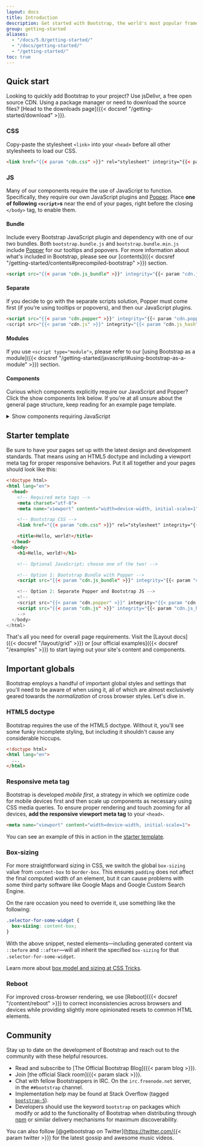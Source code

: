 ```yaml
---
layout: docs
title: Introduction
description: Get started with Bootstrap, the world's most popular framework for building responsive, mobile-first sites, with jsDelivr and a template starter page.
group: getting-started
aliases:
  - "/docs/5.0/getting-started/"
  - "/docs/getting-started/"
  - "/getting-started/"
toc: true
---
```


## Quick start

Looking to quickly add Bootstrap to your project? Use jsDelivr, a free open source CDN. Using a package manager or need to download the source files? [Head to the downloads page]({{< docsref "/getting-started/download" >}}).

### CSS

Copy-paste the stylesheet `<link>` into your `<head>` before all other stylesheets to load our CSS.

```html
<link href="{{< param "cdn.css" >}}" rel="stylesheet" integrity="{{< param "cdn.css_hash" >}}" crossorigin="anonymous">
```

### JS

Many of our components require the use of JavaScript to function. Specifically, they require our own JavaScript plugins and [Popper](https://popper.js.org/). Place **one of following `<script>`s** near the end of your pages, right before the closing `</body>` tag, to enable them.

#### Bundle

Include every Bootstrap JavaScript plugin and dependency with one of our two bundles. Both `bootstrap.bundle.js` and `bootstrap.bundle.min.js` include [Popper](https://popper.js.org/) for our tooltips and popovers. For more information about what's included in Bootstrap, please see our [contents]({{< docsref "/getting-started/contents#precompiled-bootstrap" >}}) section.

```html
<script src="{{< param "cdn.js_bundle" >}}" integrity="{{< param "cdn.js_bundle_hash" >}}" crossorigin="anonymous"></script>
```

#### Separate

If you decide to go with the separate scripts solution, Popper must come first (if you're using tooltips or popovers), and then our JavaScript plugins.

```html
<script src="{{< param "cdn.popper" >}}" integrity="{{< param "cdn.popper_hash" >}}" crossorigin="anonymous"></script>
<script src="{{< param "cdn.js" >}}" integrity="{{< param "cdn.js_hash" >}}" crossorigin="anonymous"></script>
```

#### Modules

If you use `<script type="module">`, please refer to our [using Bootstrap as a module]({{< docsref "/getting-started/javascript#using-bootstrap-as-a-module" >}}) section.

#### Components

Curious which components explicitly require our JavaScript and Popper? Click the show components link below. If you're at all unsure about the general page structure, keep reading for an example page template.

<details>
<summary class="text-primary mb-3">Show components requiring JavaScript</summary>
{{< markdown >}}
- Alerts for dismissing
- Buttons for toggling states and checkbox/radio functionality
- Carousel for all slide behaviors, controls, and indicators
- Collapse for toggling visibility of content
- Dropdowns for displaying and positioning (also requires [Popper](https://popper.js.org/))
- Modals for displaying, positioning, and scroll behavior
- Navbar for extending our Collapse plugin to implement responsive behavior
- Toasts for displaying and dismissing
- Tooltips and popovers for displaying and positioning (also requires [Popper](https://popper.js.org/))
- Scrollspy for scroll behavior and navigation updates
{{< /markdown >}}
</details>

## Starter template

Be sure to have your pages set up with the latest design and development standards. That means using an HTML5 doctype and including a viewport meta tag for proper responsive behaviors. Put it all together and your pages should look like this:

```html
<!doctype html>
<html lang="en">
  <head>
    <!-- Required meta tags -->
    <meta charset="utf-8">
    <meta name="viewport" content="width=device-width, initial-scale=1">

    <!-- Bootstrap CSS -->
    <link href="{{< param "cdn.css" >}}" rel="stylesheet" integrity="{{< param "cdn.css_hash" >}}" crossorigin="anonymous">

    <title>Hello, world!</title>
  </head>
  <body>
    <h1>Hello, world!</h1>

    <!-- Optional JavaScript; choose one of the two! -->

    <!-- Option 1: Bootstrap Bundle with Popper -->
    <script src="{{< param "cdn.js_bundle" >}}" integrity="{{< param "cdn.js_bundle_hash" >}}" crossorigin="anonymous"></script>

    <!-- Option 2: Separate Popper and Bootstrap JS -->
    <!--
    <script src="{{< param "cdn.popper" >}}" integrity="{{< param "cdn.popper_hash" >}}" crossorigin="anonymous"></script>
    <script src="{{< param "cdn.js" >}}" integrity="{{< param "cdn.js_hash" >}}" crossorigin="anonymous"></script>
    -->
  </body>
</html>
```

That's all you need for overall page requirements. Visit the [Layout docs]({{< docsref "/layout/grid" >}}) or [our official examples]({{< docsref "/examples" >}}) to start laying out your site's content and components.

## Important globals

Bootstrap employs a handful of important global styles and settings that you'll need to be aware of when using it, all of which are almost exclusively geared towards the *normalization* of cross browser styles. Let's dive in.

### HTML5 doctype

Bootstrap requires the use of the HTML5 doctype. Without it, you'll see some funky incomplete styling, but including it shouldn't cause any considerable hiccups.

```html
<!doctype html>
<html lang="en">
  ...
</html>
```

### Responsive meta tag

Bootstrap is developed *mobile first*, a strategy in which we optimize code for mobile devices first and then scale up components as necessary using CSS media queries. To ensure proper rendering and touch zooming for all devices, **add the responsive viewport meta tag** to your `<head>`.

```html
<meta name="viewport" content="width=device-width, initial-scale=1">
```

You can see an example of this in action in the [starter template](#starter-template).

### Box-sizing

For more straightforward sizing in CSS, we switch the global `box-sizing` value from `content-box` to `border-box`. This ensures `padding` does not affect the final computed width of an element, but it can cause problems with some third party software like Google Maps and Google Custom Search Engine.

On the rare occasion you need to override it, use something like the following:

```css
.selector-for-some-widget {
  box-sizing: content-box;
}
```

With the above snippet, nested elements—including generated content via `::before` and `::after`—will all inherit the specified `box-sizing` for that `.selector-for-some-widget`.

Learn more about [box model and sizing at CSS Tricks](https://css-tricks.com/box-sizing/).

### Reboot

For improved cross-browser rendering, we use [Reboot]({{< docsref "/content/reboot" >}}) to correct inconsistencies across browsers and devices while providing slightly more opinionated resets to common HTML elements.

## Community

Stay up to date on the development of Bootstrap and reach out to the community with these helpful resources.

- Read and subscribe to [The Official Bootstrap Blog]({{< param blog >}}).
- Join [the official Slack room]({{< param slack >}}).
- Chat with fellow Bootstrappers in IRC. On the `irc.freenode.net` server, in the `##bootstrap` channel.
- Implementation help may be found at Stack Overflow (tagged [`bootstrap-5`](https://stackoverflow.com/questions/tagged/bootstrap-5)).
- Developers should use the keyword `bootstrap` on packages which modify or add to the functionality of Bootstrap when distributing through [npm](https://www.npmjs.com/search?q=keywords:bootstrap) or similar delivery mechanisms for maximum discoverability.

You can also follow [@getbootstrap on Twitter](https://twitter.com/{{< param twitter >}}) for the latest gossip and awesome music videos.
